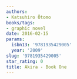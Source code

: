 ```yaml
---
authors:
- Katsuhiro Ōtomo
books/tags:
- graphic novel
date: 2016-02-15
params:
  isbn13: '9781935429005'
  year: '2009'
slug: '9781935429005'
star_rating: 0
title: Akira - Book One
---
```


<!--more-->